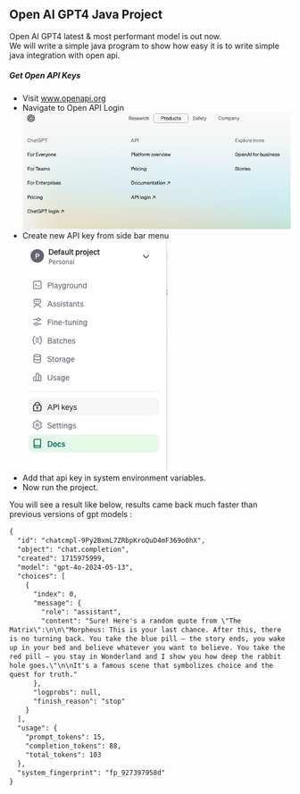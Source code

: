 ## Open AI GPT4 Java Project  

Open AI GPT4 latest & most performant model is out now.  
We will write a simple java program to show how easy it is to write simple java integration with open api.  

##### Get Open API Keys  

* Visit www.openapi.org  
* Navigate to Open API Login
  ![API Login](./assets/api_login.png)  
* Create new API key from side bar menu  
  ![API Key](./assets/api_key.png)  
* Add that api key in system environment variables.  
* Now run the project.  

You will see a result like below, results came back much faster than previous versions of gpt models  :  
```
{
  "id": "chatcmpl-9Py2BxmL7ZRbpKroQuD4mF369o0hX",
  "object": "chat.completion",
  "created": 1715975999,
  "model": "gpt-4o-2024-05-13",
  "choices": [
    {
      "index": 0,
      "message": {
        "role": "assistant",
        "content": "Sure! Here's a random quote from \"The Matrix\":\n\n\"Morpheus: This is your last chance. After this, there is no turning back. You take the blue pill – the story ends, you wake up in your bed and believe whatever you want to believe. You take the red pill – you stay in Wonderland and I show you how deep the rabbit hole goes.\"\n\nIt's a famous scene that symbolizes choice and the quest for truth."
      },
      "logprobs": null,
      "finish_reason": "stop"
    }
  ],
  "usage": {
    "prompt_tokens": 15,
    "completion_tokens": 88,
    "total_tokens": 103
  },
  "system_fingerprint": "fp_927397958d"
}
```